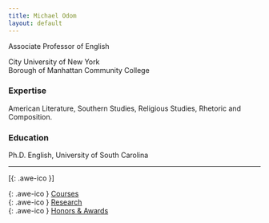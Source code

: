 ```yaml
---
title: Michael Odom
layout: default
---
```

<!--<div style="text-align:center">
<img src ="/icons/logo2017.png" width = "20%" />
</div>
<br>-->
 
Associate Professor of English   

City University of New York    
Borough of Manhattan Community College

### Expertise

American Literature, Southern Studies, Religious Studies, Rhetoric and Composition.

### Education

Ph.D. English, University of South Carolina

------

[[<i class="fa fa-envelope-o"></i>](mailto:odomenglish@gmail.com){: .awe-ico }]

[<i class="fa fa-info"></i>](/courses/){: .awe-ico } [Courses](/courses/)   
[<i class="fa fa-info"></i>](/research/){: .awe-ico } [Research](/research/)    
[<i class="fa fa-info"></i>](/awards/){: .awe-ico } [Honors & Awards](/awards/)    


